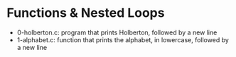 # Functions & Nested Loops
* 0-holberton.c: program that prints Holberton, followed by a new line
* 1-alphabet.c: function that prints the alphabet, in lowercase, followed by a new line
